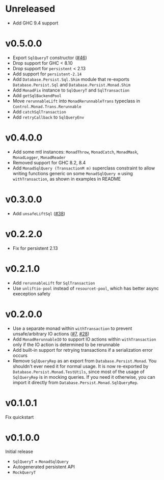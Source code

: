 # Unreleased

* Add GHC 9.4 support

# v0.5.0.0

* Export `SqlQueryT` constructor ([#46](https://github.com/brandonchinn178/persistent-mtl/pull/46))
* Drop support for GHC < 8.10
* Drop support for `persistent` < 2.13
* Add support for `persistent-2.14`
* Add `Database.Persist.Sql.Shim` module that re-exports `Database.Persist.Sql` and `Database.Persist.Monad.Shim`
* Add `MonadFix` instance to `SqlQueryT` and `SqlTransaction`
* Add `getSqlBackendPool`
* Move `rerunnableLift` into `MonadRerunnableTrans` typeclass in `Control.Monad.Trans.Rerunnable`
* Add `catchSqlTransaction`
* Add `retryCallback` to `SqlQueryEnv`

# v0.4.0.0

* Add some mtl instances: `MonadThrow`, `MonadCatch`, `MonadMask`, `MonadLogger`, `MonadReader`
* Removed support for GHC 8.2, 8.4
* Add `MonadSqlQuery (TransactionM m)` superclass constraint to allow writing functions generic on some `MonadSqlQuery m` using `withTransaction`, as shown in examples in README

# v0.3.0.0

* Add `unsafeLiftSql` ([#38](https://github.com/brandonchinn178/persistent-mtl/pull/38))

# v0.2.2.0

* Fix for persistent 2.13

# v0.2.1.0

* Add `rerunnableLift` for `SqlTransaction`
* Use `unliftio-pool` instead of `resourcet-pool`, which has better async exeception safety

# v0.2.0.0

* Use a separate monad within `withTransaction` to prevent unsafe/arbitrary IO actions ([#7](https://github.com/brandonchinn178/persistent-mtl/issues/7), [#28](https://github.com/brandonchinn178/persistent-mtl/issues/28))
* Add `MonadRerunnableIO` to support IO actions within `withTransaction` only if the IO action is determined to be rerunnable
* Add built-in support for retrying transactions if a serialization error occurs
* Remove `SqlQueryRep` as an export from `Database.Persist.Monad`. You shouldn't ever need it for normal usage. It is now re-exported by `Database.Persist.Monad.TestUtils`, since most of the usage of `SqlQueryRep` is in mocking queries. If you need it otherwise, you can import it directly from `Database.Persist.Monad.SqlQueryRep`.

# v0.1.0.1

Fix quickstart

# v0.1.0.0

Initial release
* `SqlQueryT` + `MonadSqlQuery`
* Autogenerated persistent API
* `MockQueryT`
